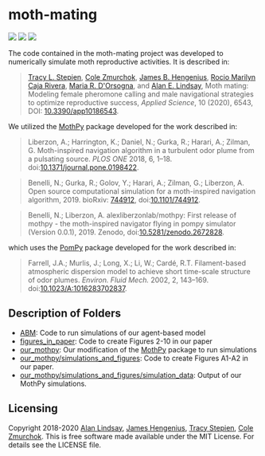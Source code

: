 # moth-mating

<a href="https://github.com/tstepien/moth-mating/"><img src="https://img.shields.io/badge/GitHub-tstepien%2Fmoth--mating-blue" /></a> <a href="https://doi.org/10.3390/app10186543"><img src="https://img.shields.io/badge/doi-10.3390%2Fapp10186543-orange" /></a> <a href="LICENSE"><img src="https://img.shields.io/badge/license-MIT-blue.svg" /></a>

The code contained in the moth-mating project was developed to numerically simulate moth reproductive activities. It is described in:
>[Tracy L. Stepien](https://github.com/tstepien/), [Cole Zmurchok](https://github.com/zmurchok), [James B. Hengenius](https://github.com/jhengenius), [Rocio Marilyn Caja Rivera](https://www.researchgate.net/profile/Rocio_Caja_Rivera), [Maria R. D'Orsogna](https://www.csun.edu/~dorsogna/), and [Alan E. Lindsay](https://www3.nd.edu/~alindsa1/), Moth mating: Modeling female pheromone calling and male navigational strategies to optimize reproductive success, *Applied Science*, 10 (2020), 6543, DOI: [10.3390/app10186543](https://doi.org/10.3390/app10186543).

We utilized the [MothPy](https://github.com/alexliberzonlab/mothpy) package developed for the work described in:

> Liberzon, A.; Harrington, K.; Daniel, N.; Gurka, R.; Harari, A.; Zilman, G. Moth-inspired
navigation algorithm in a turbulent odor plume from a pulsating source. *PLOS ONE* 2018, 6, 1–18.
doi:[10.1371/journal.pone.0198422](https://doi.org/10.1371/journal.pone.0198422).

> Benelli, N.; Gurka, R.; Golov, Y.; Harari, A.; Zilman, G.; Liberzon, A. Open source computational simulation for a moth-inspired navigation algorithm, 2019. bioRxiv: [744912](https://www.biorxiv.org/content/10.1101/744912v1), doi:[10.1101/744912](https://doi.org/10.1101/744912).

> Benelli, N.; Liberzon, A. alexliberzonlab/mothpy: First release of mothpy - the moth-inspired navigator
flying in pompy simulator (Version 0.0.1), 2019. Zenodo, doi:[10.5281/zenodo.2672828](https://doi.org/10.5281/zenodo.2672828).

which uses the [PomPy](https://github.com/InsectRobotics/pompy) package developed for the work described in:

> Farrell, J.A.; Murlis, J.; Long, X.; Li, W.; Cardé, R.T. Filament-based atmospheric dispersion model
to achieve short time-scale structure of odor plumes. *Environ. Fluid Mech.* 2002, 2, 143–169. doi:[10.1023/A:1016283702837](https://doi.org/10.1023/A:1016283702837).

## Description of Folders

+ [ABM](ABM): Code to run simulations of our agent-based model
+ [figures_in_paper](figures_in_paper): Code to create Figures 2-10 in our paper
+ [our_mothpy](our_mothpy): Our modification of the [MothPy](https://github.com/alexliberzonlab/mothpy) package to run simulations
+ [our_mothpy/simulations_and_figures](our_mothpy/simulations_and_figures): Code to create Figures A1-A2 in our paper.
+ [our_mothpy/simulations_and_figures/simulation_data](our_mothpy/simulations_and_figures/simulation_data): Output of our MothPy simulations.

## Licensing
Copyright 2018-2020 [Alan Lindsay](https://www3.nd.edu/~alindsa1/), [James Hengenius](https://github.com/jhengenius), [Tracy Stepien](http://github.com/tstepien/), [Cole Zmurchok](https://github.com/zmurchok).  This is free software made available under the MIT License. For details see the LICENSE file.
